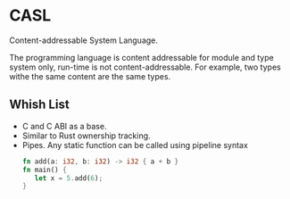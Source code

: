 # CASL

Content-addressable System Language. 

The programming language is content addressable for module and type system only, run-time is not content-addressable. For example, two types withe the same content are the same types.

## Whish List

- C and C ABI as a base. 
- Similar to Rust ownership tracking.
- Pipes. Any static function can be called using pipeline syntax
  ```rust
  fn add(a: i32, b: i32) -> i32 { a + b }
  fn main() {
     let x = 5.add(6);
  }
  ```
  

